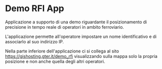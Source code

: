 # Demo RFI App
Applicazione a supporto di una demo riguardante il posizionamento di precisione in tempo reale di operatori in ambito ferroviario.

L'applicazione permette all'operatore impostare un nome identificativo e di associarlo al suo indirizzo IP.

Nella parte inferiore dell'applicazione ci si collega al sito https://gishosting.gter.it/demo_rfi visualizzando sulla mappa solo la propria posizione e non anche quella degli altri operatori.
